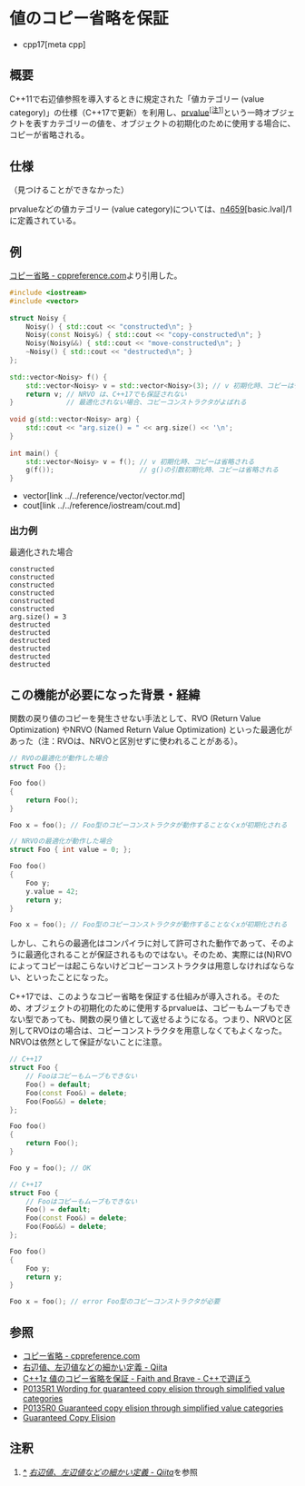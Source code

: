 # 値のコピー省略を保証

* cpp17[meta cpp]

## 概要
C++11で右辺値参照を導入するときに規定された「値カテゴリー (value category)」の仕様（C++17で更新）を利用し、[prvalue](../cpp11/rvalue_ref_and_move_semantics.md)<sup><a id="note_ref-1" href="#note-1">[注1]</a></sup>という一時オブジェクトを表すカテゴリーの値を、オブジェクトの初期化のために使用する場合に、コピーが省略される。

## 仕様
（見つけることができなかった）

prvalueなどの値カテゴリー (value category)については、[n4659](http://www.open-std.org/jtc1/sc22/wg21/docs/papers/2017/n4659.pdf)[basic.lval]/1に定義されている。

## 例
[コピー省略 - cppreference.com](https://ja.cppreference.com/w/cpp/language/copy_elision)より引用した。

```cpp example
#include <iostream>
#include <vector>
 
struct Noisy {
    Noisy() { std::cout << "constructed\n"; }
    Noisy(const Noisy&) { std::cout << "copy-constructed\n"; }
    Noisy(Noisy&&) { std::cout << "move-constructed\n"; }
    ~Noisy() { std::cout << "destructed\n"; }
};
 
std::vector<Noisy> f() {
    std::vector<Noisy> v = std::vector<Noisy>(3); // v 初期化時、コピーは省略される
    return v; // NRVO は、C++17でも保証されない
}             // 最適化されない場合、コピーコンストラクタがよばれる
 
void g(std::vector<Noisy> arg) {
    std::cout << "arg.size() = " << arg.size() << '\n';
}
 
int main() {
    std::vector<Noisy> v = f(); // v 初期化時、コピーは省略される
    g(f());                     // g()の引数初期化時、コピーは省略される
}
```
* vector[link ../../reference/vector/vector.md]
* cout[link ../../reference/iostream/cout.md]

### 出力例
最適化された場合

```
constructed
constructed
constructed
constructed
constructed
constructed
arg.size() = 3
destructed
destructed
destructed
destructed
destructed
destructed
```

## この機能が必要になった背景・経緯
関数の戻り値のコピーを発生させない手法として、RVO (Return Value Optimization) やNRVO (Named Return Value Optimization) といった最適化があった（注：RVOは、NRVOと区別せずに使われることがある）。

```cpp
// RVOの最適化が動作した場合
struct Foo {};

Foo foo()
{
    return Foo();
}

Foo x = foo(); // Foo型のコピーコンストラクタが動作することなくxが初期化される
```

```cpp
// NRVOの最適化が動作した場合
struct Foo { int value = 0; };

Foo foo()
{
    Foo y;
    y.value = 42;
    return y;
}

Foo x = foo(); // Foo型のコピーコンストラクタが動作することなくxが初期化される
```

しかし、これらの最適化はコンパイラに対して許可された動作であって、そのように最適化されることが保証されるものではない。そのため、実際には(N)RVOによってコピーは起こらないけどコピーコンストラクタは用意しなければならない、といったことになった。

C++17では、このようなコピー省略を保証する仕組みが導入される。そのため、オブジェクトの初期化のために使用するprvalueは、コピーもムーブもできない型であっても、関数の戻り値として返せるようになる。つまり、NRVOと区別してRVOはの場合は、コピーコンストラクタを用意しなくてもよくなった。NRVOは依然として保証がないことに注意。

```cpp
// C++17
struct Foo {
    // Fooはコピーもムーブもできない
    Foo() = default;
    Foo(const Foo&) = delete;
    Foo(Foo&&) = delete;
};

Foo foo()
{
    return Foo();
}

Foo y = foo(); // OK
```

```cpp
// C++17
struct Foo {
    // Fooはコピーもムーブもできない
    Foo() = default;
    Foo(const Foo&) = delete;
    Foo(Foo&&) = delete;
};

Foo foo()
{
    Foo y;
    return y;
}

Foo x = foo(); // error Foo型のコピーコンストラクタが必要
```

## 参照
- [コピー省略 - cppreference.com](https://ja.cppreference.com/w/cpp/language/copy_elision)
- [右辺値、左辺値などの細かい定義 - Qiita](https://qiita.com/rinse_/items/cffa87016b7de49391ae)
- [C++1z 値のコピー省略を保証 - Faith and Brave - C++で遊ぼう](https://faithandbrave.hateblo.jp/entry/2017/01/24/161342)
- [P0135R1 Wording for guaranteed copy elision through simplified value categories](http://www.open-std.org/jtc1/sc22/wg21/docs/papers/2016/p0135r1.html)
- [P0135R0 Guaranteed copy elision through simplified value categories](http://www.open-std.org/jtc1/sc22/wg21/docs/papers/2015/p0135r0.html)
- [Guaranteed Copy Elision](https://jonasdevlieghere.com/guaranteed-copy-elision/)

## 注釈
1. **<a id="note-1" href="#note_ref-1">^</a>** <cite>[右辺値、左辺値などの細かい定義 - Qiita](https://qiita.com/rinse_/items/cffa87016b7de49391ae)</cite>を参照
